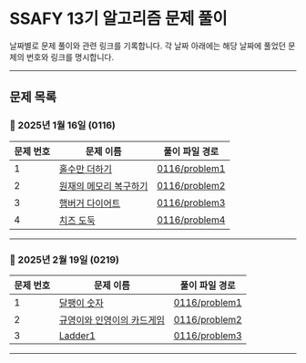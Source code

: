 # SSAFY 13기 알고리즘 문제 풀이

날짜별로 문제 풀이와 관련 링크를 기록합니다. 각 날짜 아래에는 해당 날짜에 풀었던 문제의 번호와 링크를 명시합니다.

---

## **문제 목록**

### 📅 2025년 1월 16일 (0116)
| 문제 번호 | 문제 이름                   | 풀이 파일 경로   |
|-----------|----------------------------|------------------|
| 1         | [홀수만 더하기](https://swexpertacademy.com/main/code/problem/problemDetail.do?contestProbId=AV5QSEhaA5sDFAUq)          | [0116/problem1](https://github.com/yoonc01/SSAFY_13_ALGO/blob/main/0116/Solution_d1_2072_%ED%99%80%EC%88%98%EB%A7%8C%EB%8D%94%ED%95%98%EA%B8%B0_%EC%84%9C%EC%9A%B8_14%EB%B0%98_%EC%9C%A4%ED%9A%A8%EC%A4%80.java) |
| 2         | [원재의 메모리 복구하기](https://swexpertacademy.com/main/code/problem/problemDetail.do?contestProbId=AV19AcoKI9sCFAZN)          | [0116/problem2](https://github.com/yoonc01/SSAFY_13_ALGO/blob/main/0116/Solution_d3_1289_%EC%9B%90%EC%9E%AC%EC%9D%98%EB%A9%94%EB%AA%A8%EB%A6%AC%EB%B3%B5%EA%B5%AC%ED%95%98%EA%B8%B0_%EC%84%9C%EC%9A%B8_14%EB%B0%98_%EC%9C%A4%ED%9A%A8%EC%A4%80.java) |
| 3         | [햄버거 다이어트](https://swexpertacademy.com/main/code/problem/problemDetail.do?contestProbId=AWT-lPB6dHUDFAVT)          | [0116/problem3](https://github.com/yoonc01/SSAFY_13_ALGO/blob/main/0116/Solution_d3_5215_%ED%96%84%EB%B2%84%EA%B1%B0%EB%8B%A4%EC%9D%B4%EC%96%B4%ED%8A%B8_%EC%84%9C%EC%9A%B8_14%EB%B0%98_%EC%9C%A4%ED%9A%A8%EC%A4%80.java) |
| 4         | [치즈 도둑](https://swexpertacademy.com/main/code/problem/problemDetail.do?contestProbId=AWrDOdQqRCUDFARG)          | [0116/problem4](https://github.com/yoonc01/SSAFY_13_ALGO/blob/main/0116/Solution_d4_7733_%EC%B9%98%EC%A6%88%EB%8F%84%EB%91%91_%EC%84%9C%EC%9A%B8_14%EB%B0%98_%EC%9C%A4%ED%9A%A8%EC%A4%80.java) |

---

### 📅 2025년 2월 19일 (0219)
| 문제 번호 | 문제 이름                   | 풀이 파일 경로   |
|-----------|----------------------------|------------------|
| 1         | [달팽이 숫자](https://swexpertacademy.com/main/code/problem/problemDetail.do?contestProbId=AV5PobmqAPoDFAUq)          | [0116/problem1](https://github.com/yoonc01/SSAFY_13_ALGO/blob/main/0219/Solution_d2_1954_%EB%8B%AC%ED%8C%BD%EC%9D%B4%EC%88%AB%EC%9E%90_%EC%84%9C%EC%9A%B8_14%EB%B0%98_%EC%9C%A4%ED%9A%A8%EC%A4%80.java) |
| 2         | [규영이와 인영이의 카드게임](https://swexpertacademy.com/main/code/problem/problemDetail.do?contestProbId=AWgv9va6HnkDFAW0)          | [0116/problem2]() |
| 3         | [Ladder1](https://swexpertacademy.com/main/code/problem/problemDetail.do?contestProbId=AV14ABYKADACFAYh)          | [0116/problem3]() |

---
